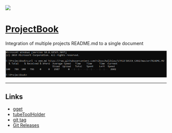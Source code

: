 [![](https://img.shields.io/badge/nikoschalikias-green.svg?logo=telegram)](https://github.com/nikoschalikias)

# [ProjectBook](https://github.com/nikoschalikias/ProjectBook) 

Integration of multiple projects README.md to a single document

<p align="center">
<img
src="img/01.PNG"
width = 600
/>
</p>

----

## Links

*  [gget](https://gget.io/#install)
*  [tubeToolHolder](https://github.com/nikosLab/tubeToolHolder)
*  [git  tag](https://git-scm.com/book/en/v2/Git-Basics-Tagging)
*  [Git Releases](https://docs.github.com/en/repositories/releasing-projects-on-github/about-releases)
